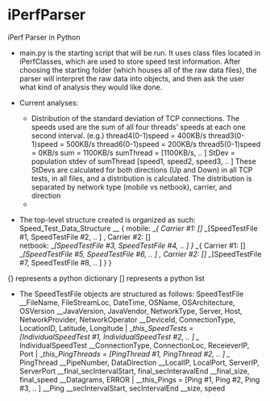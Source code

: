 iPerfParser
===========

iPerf Parser in Python
 - main.py is the starting script that will be run. It uses class files located in iPerfClasses, which are used to store speed test information. After choosing the starting folder (which houses all of the raw data files), the parser will interpret the raw data into objects, and then ask the user what kind of analysis they would like done.

 - Current analyses:
   + Distribution of the standard deviation of TCP connections. The speeds used
     are the sum of all four threads’ speeds at each one second interval.
     (e.g.) thread4(0-1)speed = 400KB/s
            thread3(0-1)speed = 500KB/s
            thread6(0-1)speed = 200KB/s
            thread5(0-1)speed = 0KB/s
            sum = 1100KB/s
            sumThread = [1100KB/s, .. ]
            StDev = population stdev of sumThread [speed1, speed2, speed3, .. ]
     These StDevs are calculated for both directions (Up and Down) in all TCP tests,
     in all files, and a distribution is calculated. The distribution is separated
     by network type (mobile vs netbook), carrier, and direction
   +





 - The top-level structure created is organized as such:
Speed_Test_Data_Structure
 \__
    { mobile:
           \__{ Carrier #1: []
                              \__[SpeedTestFile #1, SpeedTestFile #2, .. ] ,
                Carrier #2: []    
      netbook:                \__[SpeedTestFile #3, SpeedTestFile #4, .. ]  }
           \__{ Carrier #1: []
                              \__[SpeedTestFile #5, SpeedTestFile #6, .. ] , 
                Carrier #2: []
                              \__[SpeedTestFile #7, SpeedTestFile #8, .. ]  }  }

{} represents a python dictionary
[] represents a python list

 - The SpeedTestFile objects are structured as follows:
SpeedTestFile
 \__FileName, FileStreamLoc, DateTime, OSName, OSArchitecture, OSVersion
  __JavaVersion, JavaVendor, NetworkType, Server, Host, NetworkProvider, NetworkOperator
  __DeviceId, ConnectionType, LocationID, Latitude, Longitude 
 |
 \__this_SpeedTests = [IndividualSpeedTest #1, IndividualSpeedTest #2, .. ]
      \__
         IndividualSpeedTest
           \__ConnectionType, ConnectionLoc, ReceieverIP, Port
           |
           \__this_PingThreads = [PingThread #1, PingThread #2, .. ]
                \__
                   PingThread
                     \__PipeNumber, DataDirection
                      __LocalIP, LocalPort, ServerIP, ServerPort
                      __final_secIntervalStart, final_secInteravalEnd
                      __final_size, final_speed
                      __Datagrams, ERROR
                     |
                     \__this_Pings = [Ping #1, Ping #2, Ping #3, .. ]
                          \__Ping
                               \__secIntervalStart, secIntervalEnd
                                __size, speed




